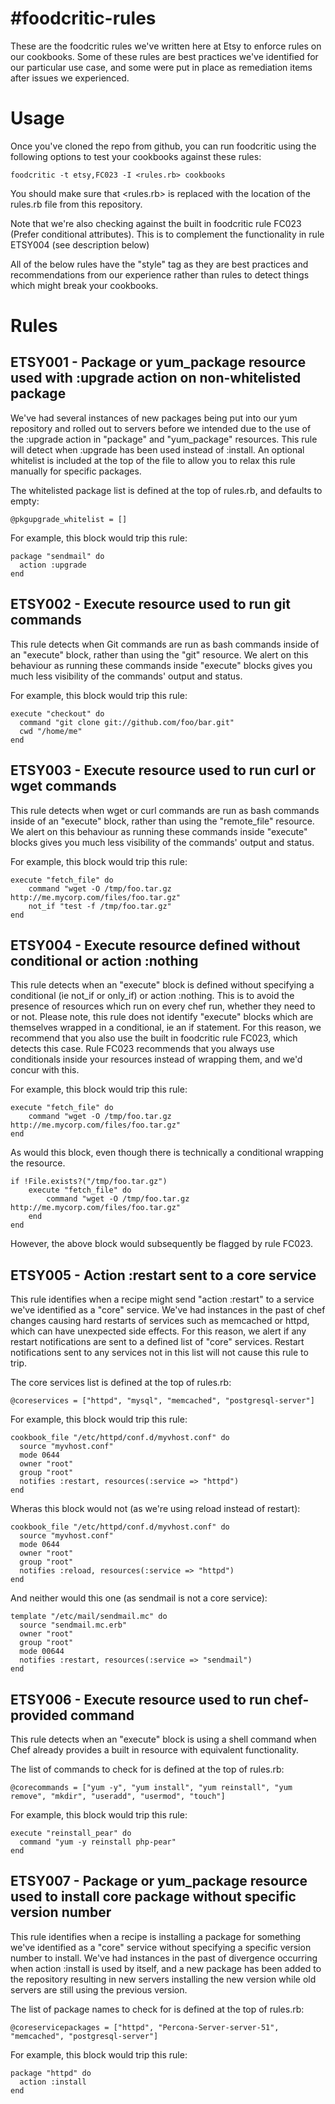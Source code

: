 #foodcritic-rules
================

These are the foodcritic rules we've written here at Etsy to enforce rules on our cookbooks. Some of these rules are  best practices we've identified for our particular use case, and some were put in place as remediation items after issues we experienced.

# Usage

Once you've cloned the repo from github, you can run foodcritic using the following options to test your cookbooks against these rules:

````
foodcritic -t etsy,FC023 -I <rules.rb> cookbooks
````
You should make sure that <rules.rb> is replaced with the location of the rules.rb file from this repository.

Note that we're also checking against the built in foodcritic rule FC023 (Prefer conditional attributes). This is to complement the functionality in rule ETSY004 (see description below)

All of the below rules have the "style" tag as they are best practices and recommendations from our experience rather than rules to detect things which might break your cookbooks.

# Rules

## ETSY001 - Package or yum_package resource used with :upgrade action on non-whitelisted package

We've had several instances of new packages being put into our yum repository and rolled out to servers before we intended due to the use of the :upgrade action in "package" and "yum_package" resources. This rule will detect when :upgrade has been used instead of :install. An optional whitelist is included at the top of the file to allow you to relax this rule manually for specific packages.

The whitelisted package list is defined at the top of rules.rb, and defaults to empty:

````
@pkgupgrade_whitelist = []
````

For example, this block would trip this rule:

````
package "sendmail" do
  action :upgrade
end
````

## ETSY002 - Execute resource used to run git commands

This rule detects when Git commands are run as bash commands inside of an "execute" block, rather than using the "git" resource. We alert on this behaviour as running these commands inside "execute" blocks gives you much less visibility of the commands' output and status.


For example, this block would trip this rule:

````
execute "checkout" do
  command "git clone git://github.com/foo/bar.git"
  cwd "/home/me"
end

````

## ETSY003 - Execute resource used to run curl or wget commands

This rule detects when wget or curl commands are run as bash commands inside of an "execute" block, rather than using the "remote_file" resource. We alert on this behaviour as running these commands inside "execute" blocks gives you much less visibility of the commands' output and status.

For example, this block would trip this rule:

````
execute "fetch_file" do
    command "wget -O /tmp/foo.tar.gz http://me.mycorp.com/files/foo.tar.gz"
    not_if "test -f /tmp/foo.tar.gz"
end

````

## ETSY004 - Execute resource defined without conditional or action :nothing

This rule detects when an "execute" block is defined without specifying a conditional (ie not_if or only_if) or action :nothing. This is to avoid the presence of resources which run on every chef run, whether they need to or not. Please note, this rule does not identify "execute" blocks which are themselves wrapped in a conditional, ie an if statement. For this reason, we recommend that you also use the built in foodcritic rule FC023, which detects this case. Rule FC023 recommends that you always use conditionals inside your resources instead of wrapping them, and we'd concur with this.

For example, this block would trip this rule:

````
execute "fetch_file" do
    command "wget -O /tmp/foo.tar.gz http://me.mycorp.com/files/foo.tar.gz"
end
````

As would this block, even though there is technically a conditional wrapping the resource.

````
if !File.exists?("/tmp/foo.tar.gz")
    execute "fetch_file" do
        command "wget -O /tmp/foo.tar.gz http://me.mycorp.com/files/foo.tar.gz"
    end
end
````
However, the above block would subsequently be flagged by rule FC023.

## ETSY005 - Action :restart sent to a core service

This rule identifies when a recipe might send "action :restart" to a service we've identified as a "core" service. We've had instances in the past of chef changes causing hard restarts of services such as memcached or httpd, which can have unexpected side effects. For this reason, we alert if any restart notifications are sent to a defined list of "core" services. Restart notifications sent to any services not in this list will not cause this rule to trip.

The core services list is defined at the top of rules.rb:

````
@coreservices = ["httpd", "mysql", "memcached", "postgresql-server"]
````

For example, this block would trip this rule:
````
cookbook_file "/etc/httpd/conf.d/myvhost.conf" do
  source "myvhost.conf"
  mode 0644
  owner "root"
  group "root"
  notifies :restart, resources(:service => "httpd")
end
````

Wheras this block would not (as we're using reload instead of restart):

````
cookbook_file "/etc/httpd/conf.d/myvhost.conf" do
  source "myvhost.conf"
  mode 0644
  owner "root"
  group "root"
  notifies :reload, resources(:service => "httpd")
end
````

And neither would this one (as sendmail is not a core service):

````
template "/etc/mail/sendmail.mc" do
  source "sendmail.mc.erb"
  owner "root"
  group "root"
  mode 00644
  notifies :restart, resources(:service => "sendmail")
end
````

## ETSY006 - Execute resource used to run chef-provided command

This rule detects when an "execute" block is using a shell command when Chef already provides a built in resource with equivalent functionality.

The list of commands to check for is defined at the top of rules.rb:

````
@corecommands = ["yum -y", "yum install", "yum reinstall", "yum remove", "mkdir", "useradd", "usermod", "touch"]
````

For example, this block would trip this rule:

````
execute "reinstall_pear" do
  command "yum -y reinstall php-pear"
end
````

## ETSY007 - Package or yum_package resource used to install core package without specific version number

This rule identifies when a recipe is installing a package for something we've identified as a "core" service without specifying a specific version number to install. We've had instances in the past of divergence occurring when action :install is used by itself, and a new package has been added to the repository resulting in new servers installing the new version while old servers are still using the previous version.

The list of package names to check for is defined at the top of rules.rb:

````
@coreservicepackages = ["httpd", "Percona-Server-server-51", "memcached", "postgresql-server"]
````

For example, this block would trip this rule:

````
package "httpd" do
  action :install
end
````